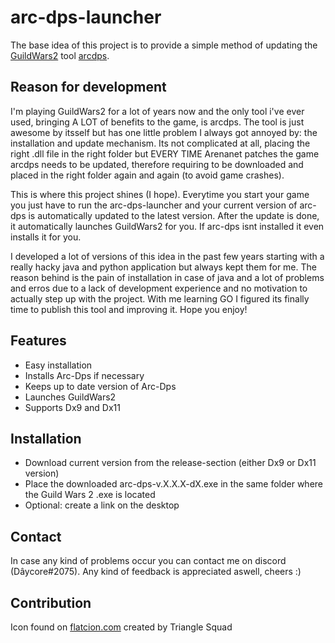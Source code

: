 # arc-dps-launcher

The base idea of this project is to provide a simple method of updating the [GuildWars2](https://www.guildwars2.com) tool [arcdps](https://www.deltaconnected.com/arcdps/).

## Reason for development

I'm playing GuildWars2 for a lot of years now and the only tool i've ever used, bringing A LOT of benefits to the game, is arcdps. The tool is just awesome by itsself but has one little problem I always got annoyed by: the installation and update mechanism. Its not complicated at all, placing the right .dll file in the right folder but EVERY TIME Arenanet patches the game arcdps needs to be updated, therefore requiring to be downloaded and placed in the right folder again and again (to avoid game crashes).

This is where this project shines (I hope). Everytime you start your game you just have to run the arc-dps-launcher and your current version of arc-dps is automatically updated to the latest version. After the update is done, it automatically launches GuildWars2 for you. If arc-dps isnt installed it even installs it for you.

I developed a lot of versions of this idea in the past few years starting with a really hacky java and python application but always kept them for me. The reason behind is the pain of installation in case of java and a lot of problems and erros due to a lack of development experience and no motivation to actually step up with the project. With me learning GO I figured its finally time to publish this tool and improving it. Hope you enjoy!

## Features

* Easy installation
* Installs Arc-Dps if necessary
* Keeps up to date version of Arc-Dps
* Launches GuildWars2
* Supports Dx9 and Dx11

## Installation

* Download current version from the release-section (either Dx9 or Dx11 version)
* Place the downloaded arc-dps-v.X.X.X-dX.exe in the same folder where the Guild Wars 2 .exe is located
* Optional: create a link on the desktop

## Contact

In case any kind of problems occur you can contact me on discord (Dâycore#2075). Any kind of feedback is appreciated aswell, cheers :)

## Contribution

Icon found on [flatcion.com](https://www.flaticon.com/free-icons/rocket) created by Triangle Squad
